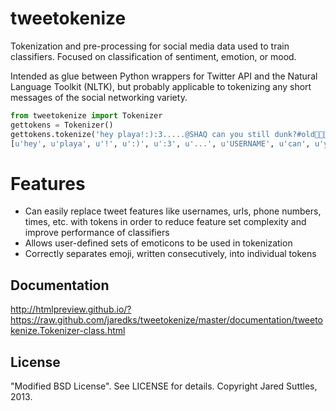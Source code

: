 tweetokenize
============

Tokenization and pre-processing for social media data used to train classifiers.
Focused on classification of sentiment, emotion, or mood.

Intended as glue between Python wrappers for Twitter API and the Natural 
Language Toolkit (NLTK), but probably applicable to tokenizing any short 
messages of the social networking variety.

```python
from tweetokenize import Tokenizer
gettokens = Tokenizer()
gettokens.tokenize('hey playa!:):3.....@SHAQ can you still dunk?#old🍕🍔😵LOL')
[u'hey', u'playa', u'!', u':)', u':3', u'...', u'USERNAME', u'can', u'you', u'still', u'dunk', u'?', u'#old', u'🍕', 'u'🍔', u'😵', u'LOL']
```

Features
========

* Can easily replace tweet features like usernames, urls, phone numbers, times, 
etc. with tokens in order to reduce feature set complexity and improve 
performance of classifiers
* Allows user-defined sets of emoticons to be used in tokenization
* Correctly separates emoji, written consecutively, into individual tokens

Documentation
-------------

http://htmlpreview.github.io/?https://raw.github.com/jaredks/tweetokenize/master/documentation/tweetokenize.Tokenizer-class.html

License
-------
"Modified BSD License". See LICENSE for details.
Copyright Jared Suttles, 2013.
